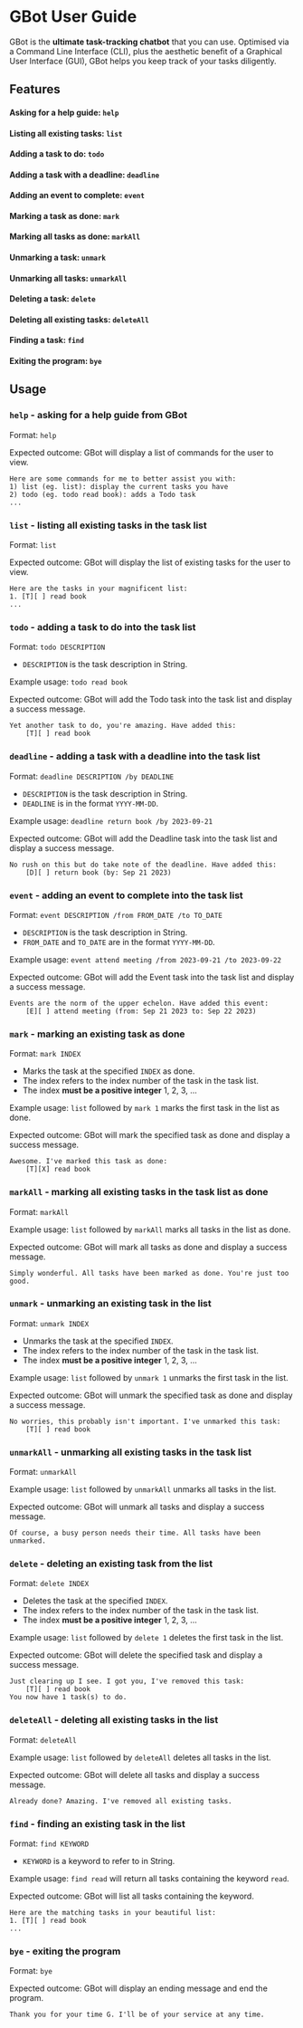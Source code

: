 # GBot User Guide
GBot is the **ultimate task-tracking chatbot** that you can use. 
Optimised via a Command Line Interface (CLI), plus the aesthetic benefit of a
Graphical User Interface (GUI), GBot helps you keep track of your
tasks diligently.

## Features

#### Asking for a help guide: `help`
#### Listing all existing tasks: `list`
#### Adding a task to do: `todo`
#### Adding a task with a deadline: `deadline`
#### Adding an event to complete: `event`
#### Marking a task as done: `mark`
#### Marking all tasks as done: `markAll`
#### Unmarking a task: `unmark`
#### Unmarking all tasks: `unmarkAll`
#### Deleting a task: `delete`
#### Deleting all existing tasks: `deleteAll`
#### Finding a task: `find`
#### Exiting the program: `bye`

## Usage

### `help` - asking for a help guide from GBot
Format: `help`

Expected outcome: GBot will display a list of commands for the user to view.

```
Here are some commands for me to better assist you with:
1) list (eg. list): display the current tasks you have
2) todo (eg. todo read book): adds a Todo task
...
```

### `list` - listing all existing tasks in the task list
Format: `list`

Expected outcome: GBot will display the list of existing tasks for the user to view.
```
Here are the tasks in your magnificent list:
1. [T][ ] read book
...
```

### `todo` - adding a task to do into the task list
Format: `todo DESCRIPTION`
- `DESCRIPTION` is the task description in String.

Example usage: `todo read book`

Expected outcome: GBot will add the Todo task into the task list and 
display a success message.
```
Yet another task to do, you're amazing. Have added this:
    [T][ ] read book
```

### `deadline` - adding a task with a deadline into the task list
Format: `deadline DESCRIPTION /by DEADLINE`
- `DESCRIPTION` is the task description in String.
- `DEADLINE` is in the format `YYYY-MM-DD`.

Example usage: `deadline return book /by 2023-09-21`

Expected outcome: GBot will add the Deadline task into the task list and 
display a success message.
```
No rush on this but do take note of the deadline. Have added this:
    [D][ ] return book (by: Sep 21 2023)
```

### `event` - adding an event to complete into the task list
Format: `event DESCRIPTION /from FROM_DATE /to TO_DATE`
- `DESCRIPTION` is the task description in String.
- `FROM_DATE` and `TO_DATE` are in the format `YYYY-MM-DD`.

Example usage: `event attend meeting /from 2023-09-21 /to 2023-09-22`

Expected outcome: GBot will add the Event task into the task list and 
display a success message.

```
Events are the norm of the upper echelon. Have added this event:
    [E][ ] attend meeting (from: Sep 21 2023 to: Sep 22 2023)
```

### `mark` - marking an existing task as done
Format: `mark INDEX`
- Marks the task at the specified `INDEX` as done.
- The index refers to the index number of the task in the task list.
- The index **must be a positive integer** 1, 2, 3, ...

Example usage: `list` followed by `mark 1` marks the first task in the list as done.

Expected outcome: GBot will mark the specified task as done and
display a success message.

```
Awesome. I've marked this task as done:
    [T][X] read book
```

### `markAll` - marking all existing tasks in the task list as done
Format: `markAll`

Example usage: `list` followed by `markAll` marks all tasks in the list as done.

Expected outcome: GBot will mark all tasks as done and
display a success message.

```
Simply wonderful. All tasks have been marked as done. You're just too good.
```

### `unmark` - unmarking an existing task in the list
Format: `unmark INDEX`
- Unmarks the task at the specified `INDEX`.
- The index refers to the index number of the task in the task list.
- The index **must be a positive integer** 1, 2, 3, ...

Example usage: `list` followed by `unmark 1` unmarks the first task in the list.

Expected outcome: GBot will unmark the specified task as done and
display a success message.

```
No worries, this probably isn't important. I've unmarked this task:
    [T][ ] read book
```

### `unmarkAll` - unmarking all existing tasks in the task list
Format: `unmarkAll`

Example usage: `list` followed by `unmarkAll` unmarks all tasks in the list.

Expected outcome: GBot will unmark all tasks and display a success message.

```
Of course, a busy person needs their time. All tasks have been unmarked.
```

### `delete` - deleting an existing task from the list
Format: `delete INDEX`
- Deletes the task at the specified `INDEX`.
- The index refers to the index number of the task in the task list.
- The index **must be a positive integer** 1, 2, 3, ...

Example usage: `list` followed by `delete 1` deletes the first task in the list.

Expected outcome: GBot will delete the specified task and
display a success message.

```
Just clearing up I see. I got you, I've removed this task:
    [T][ ] read book
You now have 1 task(s) to do.
```

### `deleteAll` - deleting all existing tasks in the list
Format: `deleteAll`

Example usage: `list` followed by `deleteAll` deletes all tasks in the list.

Expected outcome: GBot will delete all tasks and
display a success message.

```
Already done? Amazing. I've removed all existing tasks.
```

### `find` - finding an existing task in the list
Format: `find KEYWORD`
- `KEYWORD` is a keyword to refer to in String.

Example usage: `find read` will return all tasks containing the keyword `read`.

Expected outcome: GBot will list all tasks containing the keyword.

```
Here are the matching tasks in your beautiful list:
1. [T][ ] read book
...
```

### `bye` - exiting the program
Format: `bye`

Expected outcome: GBot will display an ending message and end the program.

```
Thank you for your time G. I'll be of your service at any time.
```